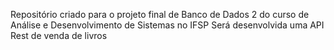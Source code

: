 Repositório criado para o projeto final de Banco de Dados 2 do curso de Análise e Desenvolvimento de Sistemas no IFSP
Será desenvolvida uma API Rest de venda de livros 
